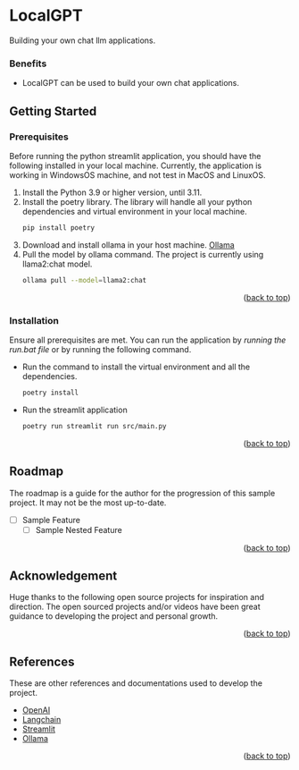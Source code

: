 # LocalGPT
<a name="readme-top"></a>
Building your own chat llm applications.

### Benefits
- LocalGPT can be used to build your own chat applications.

## Getting Started
### Prerequisites

Before running the python streamlit application, you should have the following installed in your local machine. Currently, the application is working in WindowsOS machine, and not test in MacOS and LinuxOS.
1. Install the Python 3.9 or higher version, until 3.11.
2. Install the poetry library. The library will handle all your python dependencies and virtual environment in your local machine.
    ``` bash
    pip install poetry
    ```
3. Download and install ollama in your host machine. [Ollama](https://ollama.com/)
4. Pull the model by ollama command. The project is currently using llama2:chat model.
    ``` bash
    ollama pull --model=llama2:chat
    ```
<p align="right">(<a href="#readme-top">back to top</a>)</p>

### Installation

Ensure all prerequisites are met. You can run the application by *running the run.bat file* or by running the following command.
- Run the command to install the virtual environment and all the dependencies.
    ```bash
    poetry install
    ```
- Run the streamlit application
    ```bash
    poetry run streamlit run src/main.py
    ```
<p align="right">(<a href="#readme-top">back to top</a>)</p>

## Roadmap

The roadmap is a guide for the author for the progression of this sample project. It may not be the most up-to-date.
- [ ] Sample Feature
    - [ ] Sample Nested Feature
<p align="right">(<a href="#readme-top">back to top</a>)</p>

## Acknowledgement 
Huge thanks to the following open source projects for inspiration and direction. The open sourced projects and/or videos have been great guidance to developing the project and personal growth.
<p align="right">(<a href="#readme-top">back to top</a>)</p>

## References

These are other references and documentations used to develop the project.
- [OpenAI](https://openai.com)
- [Langchain](https://langchain.com)
- [Streamlit](https://streamlit.io)
- [Ollama](https://github.com/m-mizutani/ollama)
<p align="right">(<a href="#readme-top">back to top</a>)</p>